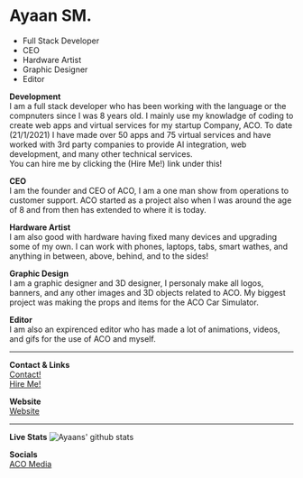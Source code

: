 # **Ayaan SM.**

- Full Stack Developer
- CEO
- Hardware Artist
- Graphic Designer 
- Editor

**Development**\
I am a full stack developer who has been working with the language or the compnuters since I was 8 years old. I mainly use my knowladge of coding to create web apps and virtual services for my startup Company, ACO. To date (21/1/2021) I have made over 50 apps and 75 virtual services and have worked with 3rd party companies to provide AI integration, web development, and many other technical services.\
You can hire me by clicking the (Hire Me!) link under this!

**CEO**\
I am the founder and CEO of ACO, I am a one man show from operations to customer support. ACO started as a project also when I was around the age of 8 and from then has extended to where it is today.

**Hardware Artist**\
I am also good with hardware having fixed many devices and upgrading some of my own. I can work with phones, laptops, tabs, smart wathes, and anything in between, above, behind, and to the sides! 

**Graphic Design**\
I am a graphic designer and 3D designer, I personaly make all logos, banners, and any other images and 3D objects related to ACO. My biggest project was making the props and items for the ACO Car Simulator.

**Editor**\
I am also an expirenced editor who has made a lot of animations, videos, and gifs for the use of ACO and myself. 

---------

**Contact & Links**\
[Contact!](mailto:lazoshowaco@gmail.com)\
[Hire Me!](mailto:lazoshowaco@gmail.com)

**Website**\
[Website](https://ayaan.smb.company/) 

---------

**Live Stats**
![Ayaans' github stats](https://github-readme-stats.vercel.app/api?username=Ayaan-Codes&count_private=true&show_icons=true)

**Socials**\
[ACO Media](https://ayaan-codes.github.io/aco.co)

